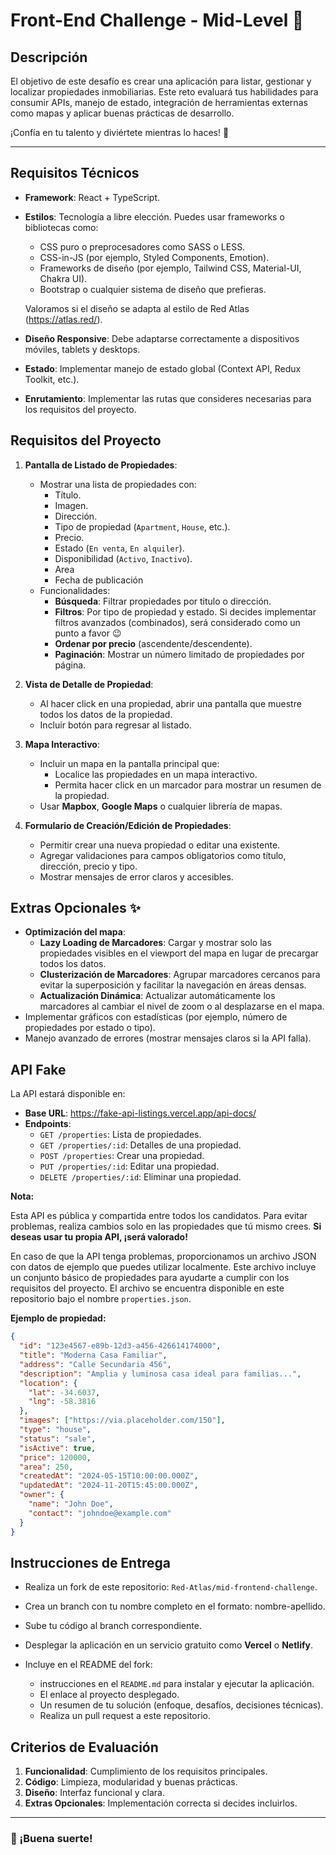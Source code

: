 # Front-End Challenge - Mid-Level 🚀

## Descripción

El objetivo de este desafío es crear una aplicación para listar, gestionar y localizar propiedades inmobiliarias. Este reto evaluará tus habilidades para consumir APIs, manejo de estado, integración de herramientas externas como mapas y aplicar buenas prácticas de desarrollo.

¡Confía en tu talento y diviértete mientras lo haces! 🌟

---

## Requisitos Técnicos

- **Framework**: React + TypeScript.
- **Estilos**: Tecnología a libre elección. Puedes usar frameworks o bibliotecas como:

  - CSS puro o preprocesadores como SASS o LESS.
  - CSS-in-JS (por ejemplo, Styled Components, Emotion).
  - Frameworks de diseño (por ejemplo, Tailwind CSS, Material-UI, Chakra UI).
  - Bootstrap o cualquier sistema de diseño que prefieras.

  Valoramos si el diseño se adapta al estilo de Red Atlas (https://atlas.red/).

- **Diseño Responsive**: Debe adaptarse correctamente a dispositivos móviles, tablets y desktops.
- **Estado**: Implementar manejo de estado global (Context API, Redux Toolkit, etc.).
- **Enrutamiento**: Implementar las rutas que consideres necesarias para los requisitos del proyecto.

## Requisitos del Proyecto

1. **Pantalla de Listado de Propiedades**:

   - Mostrar una lista de propiedades con:
     - Título.
     - Imagen.
     - Dirección.
     - Tipo de propiedad (`Apartment`, `House`, etc.).
     - Precio.
     - Estado (`En venta`, `En alquiler`).
     - Disponibilidad (`Activo`, `Inactivo`).
     - Area
     - Fecha de publicación
   - Funcionalidades:
     - **Búsqueda**: Filtrar propiedades por titulo o dirección.
     - **Filtros**: Por tipo de propiedad y estado. Si decides implementar filtros avanzados (combinados), será considerado como un punto a favor 😉
     - **Ordenar por precio** (ascendente/descendente).
     - **Paginación**: Mostrar un número limitado de propiedades por página.

2. **Vista de Detalle de Propiedad**:

   - Al hacer click en una propiedad, abrir una pantalla que muestre todos los datos de la propiedad.
   - Incluir botón para regresar al listado.

3. **Mapa Interactivo**:

   - Incluir un mapa en la pantalla principal que:
     - Localice las propiedades en un mapa interactivo.
     - Permita hacer click en un marcador para mostrar un resumen de la propiedad.
   - Usar **Mapbox**, **Google Maps** o cualquier librería de mapas.

4. **Formulario de Creación/Edición de Propiedades**:
   - Permitir crear una nueva propiedad o editar una existente.
   - Agregar validaciones para campos obligatorios como título, dirección, precio y tipo.
   - Mostrar mensajes de error claros y accesibles.

## Extras Opcionales ✨

- **Optimización del mapa**:
  - **Lazy Loading de Marcadores**: Cargar y mostrar solo las propiedades visibles en el viewport del mapa en lugar de precargar todos los datos.
  - **Clusterización de Marcadores**: Agrupar marcadores cercanos para evitar la superposición y facilitar la navegación en áreas densas.
  - **Actualización Dinámica**: Actualizar automáticamente los marcadores al cambiar el nivel de zoom o al desplazarse en el mapa.
- Implementar gráficos con estadísticas (por ejemplo, número de propiedades por estado o tipo).
- Manejo avanzado de errores (mostrar mensajes claros si la API falla).

## API Fake

La API estará disponible en:

- **Base URL**: https://fake-api-listings.vercel.app/api-docs/
- **Endpoints**:
  - `GET /properties`: Lista de propiedades.
  - `GET /properties/:id`: Detalles de una propiedad.
  - `POST /properties`: Crear una propiedad.
  - `PUT /properties/:id`: Editar una propiedad.
  - `DELETE /properties/:id`: Eliminar una propiedad.

**Nota:**

Esta API es pública y compartida entre todos los candidatos. Para evitar problemas, realiza cambios solo en las propiedades que tú mismo crees. **Si deseas usar tu propia API, ¡será valorado!**

En caso de que la API tenga problemas, proporcionamos un archivo JSON con datos de ejemplo que puedes utilizar localmente. Este archivo incluye un conjunto básico de propiedades para ayudarte a cumplir con los requisitos del proyecto.
El archivo se encuentra disponible en este repositorio bajo el nombre `properties.json`.

**Ejemplo de propiedad:**

```json
{
  "id": "123e4567-e89b-12d3-a456-426614174000",
  "title": "Moderna Casa Familiar",
  "address": "Calle Secundaria 456",
  "description": "Amplia y luminosa casa ideal para familias...",
  "location": {
    "lat": -34.6037,
    "lng": -58.3816
  },
  "images": ["https://via.placeholder.com/150"],
  "type": "house",
  "status": "sale",
  "isActive": true,
  "price": 120000,
  "area": 250,
  "createdAt": "2024-05-15T10:00:00.000Z",
  "updatedAt": "2024-11-20T15:45:00.000Z",
  "owner": {
    "name": "John Doe",
    "contact": "johndoe@example.com"
  }
}
```

## Instrucciones de Entrega

- Realiza un fork de este repositorio: `Red-Atlas/mid-frontend-challenge`.
- Crea un branch con tu nombre completo en el formato: nombre-apellido.
- Sube tu código al branch correspondiente.
- Desplegar la aplicación en un servicio gratuito como **Vercel** o **Netlify**.

- Incluye en el README del fork:
  - instrucciones en el `README.md` para instalar y ejecutar la aplicación.
  - El enlace al proyecto desplegado.
  - Un resumen de tu solución (enfoque, desafíos, decisiones técnicas).
  - Realiza un pull request a este repositorio.

## Criterios de Evaluación

1. **Funcionalidad**: Cumplimiento de los requisitos principales.
2. **Código**: Limpieza, modularidad y buenas prácticas.
3. **Diseño**: Interfaz funcional y clara.
4. **Extras Opcionales**: Implementación correcta si decides incluirlos.

---

### 🚀 ¡Buena suerte!
